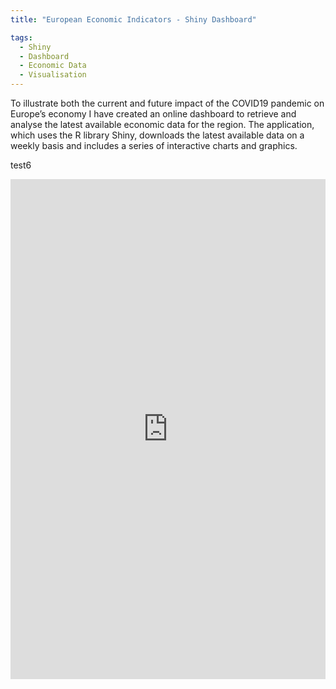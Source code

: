 ```yaml
---
title: "European Economic Indicators - Shiny Dashboard"

tags:
  - Shiny
  - Dashboard
  - Economic Data
  - Visualisation
---
```


To illustrate both the current and future impact of the COVID19 pandemic on Europe’s economy I have created an online dashboard to retrieve and analyse the latest available 
economic data for the region. The application, which uses the R library Shiny, downloads the latest available data on a weekly basis and includes a series of interactive charts and graphics.  

test6


<iframe frameborder="0" width="100%" height="800px" src="https://mjacobsdata.shinyapps.io/europe-economy-covid/" allowfullscreen> </iframe>

